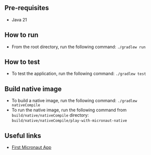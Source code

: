 ## Pre-requisites
- Java 21

## How to run
- From the root directory, run the following command:
```./gradlew run```

## How to test
- To test the application, run the following command:
```./gradlew test```

## Build native image
- To build a native image, run the following command:
```./gradlew nativeCompile```
- To run the native image, run the following command from `build/native/nativeCompile` directory:
```build/native/nativeCompile/play-with-micronaut-native```

## Useful links
- [First Micronaut App](https://guides.micronaut.io/latest/creating-your-first-micronaut-app-gradle-java.html)